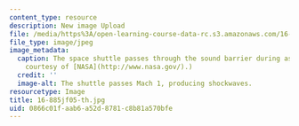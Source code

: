 ```yaml
---
content_type: resource
description: New image Upload
file: /media/https%3A/open-learning-course-data-rc.s3.amazonaws.com/16-885j-aircraft-systems-engineering-fall-2005/0866c01faab6a52d8781c8b81a570bfe_16-885jf05-th.jpg
file_type: image/jpeg
image_metadata:
  caption: The space shuttle passes through the sound barrier during ascent. (Image
    courtesy of [NASA](http://www.nasa.gov/).)
  credit: ''
  image-alt: The shuttle passes Mach 1, producing shockwaves.
resourcetype: Image
title: 16-885jf05-th.jpg
uid: 0866c01f-aab6-a52d-8781-c8b81a570bfe
---
```

